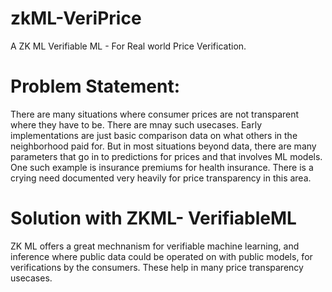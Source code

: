 # zkML-VeriPrice

A ZK ML Verifiable ML - For Real world Price Verification. 

# Problem Statement: 

There are many situations where consumer prices are not transparent where they have to be. There are mnay such usecases. Early implementations are just basic comparison data on what others in the neighborhood paid for. But in most situations beyond data, there are many parameters that go in to predictions for prices and that involves ML models. One such example is insurance premiums for health insurance. There is a crying need documented very heavily for price transparency in this area. 



# Solution with ZKML- VerifiableML

ZK ML offers a great mechnanism for verifiable machine learning, and inference where public data could be operated on with public models, for verifications by the consumers. 
These help in many price transparency usecases. 



